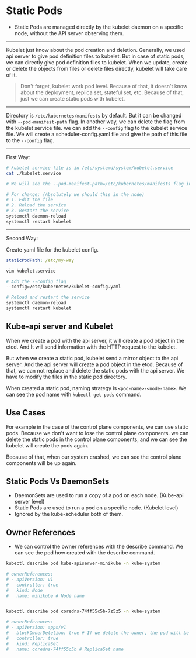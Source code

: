 # Static Pods
- Static Pods are managed directly by the kubelet daemon on a specific node, without the API server observing them.

---

Kubelet just know about the pod creation and deletion.
Generally, we used api server to give pod definition files to kubelet. But in case of static pods, we can directly give pod definition files to kubelet.
When we update, create or delete the objects from files or delete files directly, kubelet will take care of it.

> Don't forget, kubelet work pod level. Because of that, it doesn't know about the deployment, replica set, stateful set, etc.
> Because of that, just we can create static pods with kubelet.


---

Directory is `/etc/kubernetes/manifests` by default. But it can be changed with `--pod-manifest-path` flag.
In another way, we can delete the flag from the kubelet service file. we can add the `--config` flag to the kubelet service file.
We will create a scheduler-config.yaml file and give the path of this file to the `--config` flag.

---

First Way:

```bash
# kubelet service file is in /etc/systemd/system/kubelet.service
cat ./kubelet.service

# We will see the --pod-manifest-path=/etc/kubernetes/manifests flag in the file.

# For change; (Absolutely we should this in the node)
# 1. Edit the file
# 2. Reload the service
# 3. Restart the service
systemctl daemon-reload
systemctl restart kubelet
```
---

Second Way:

Create yaml file for the kubelet config.

```yaml
staticPodPath: /etc/my-way
```

```bash
vim kubelet.service

# Add the --config flag
--config=/etc/kubernetes/kubelet-config.yaml

# Reload and restart the service
systemctl daemon-reload
systemctl restart kubelet
```

## Kube-api server and Kubelet
When we create a pod with the api server, it will create a pod object in the etcd. And It will send information with the HTTP request to the kubelet.

But when we create a static pod, kubelet send a mirror object to the api server. And the api server will create a pod object in the etcd.
Because of that, we can not replace and delete the static pods with the api server.
We have to modify the files in the static pod directory.

When created a static pod, naming strategy is `<pod-name>-<node-name>`. We can see the pod name with `kubectl get pods` command.


## Use Cases
For example in the case of the control plane components, we can use static pods. Because we don't want to lose the control plane components. 
we can delete the static pods in the control plane components, and we can see the kubelet will create the pods again.


Because of that, when our system crashed, we can see the control plane components will be up again.


## Static Pods Vs DaemonSets
- DaemonSets are used to run a copy of a pod on each node. (Kube-api server level)
- Static Pods are used to run a pod on a specific node. (Kubelet level)
- Ignored by the kube-scheduler both of them.


## Owner References
- We can control the owner references with the describe command. We can see the pod how created with the describe command.

```bash
kubectl describe pod kube-apiserver-minikube -n kube-system

# ownerReferences:
# - apiVersion: v1
#   controller: true
#   kind: Node
#   name: minikube # Node name


kubectl describe pod coredns-74ff55c5b-7z5z5 -n kube-system

# ownerReferences:
# - apiVersion: apps/v1
#   blockOwnerDeletion: true # If we delete the owner, the pod will be deleted.
#   controller: true
#   kind: ReplicaSet
#   name: coredns-74ff55c5b # ReplicaSet name
```
